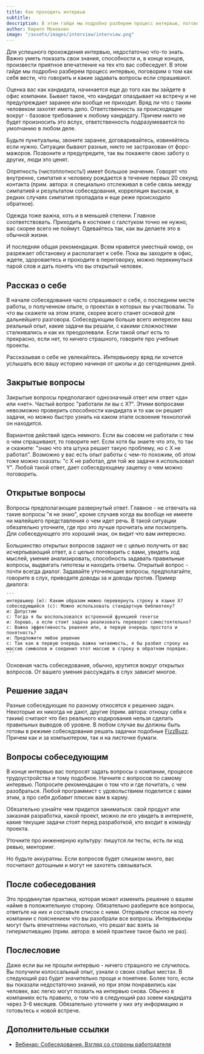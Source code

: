 ```yaml
---
title: Как проходить интервью
subtitle:
description: В этом гайде мы подробно разберем процесс интервью, поговорим о том, как себя вести, что говорить и какие задавать вопросы, если спрашивают
author: Кирилл Мокевнин
image: "/assets/images/interview/interview.png"
---
```


Для успешного прохождения интервью, недостаточно что-то знать. Важно уметь показать свои знания, способности и, в конце концов, произвести приятное впечатление на тех кто вас собеседует. В этом гайде мы подробно разберем процесс интервью, поговорим о том как себя вести, что говорить и какие задавать вопросы если спрашивают.

<Banner name="course-employment"/>

Оценка вас как кандидата, начинается еще до того как вы зайдете в офис компании. Бывает такое, что кандидат опаздывает на встречу и не предупреждает заранее или вообще не приходит. Вряд ли что с таким человеком захотят иметь дело. Ответственность за происходящее вокруг - базовое требование к любому кандидату. Причем никто не будет произносить это вслух, ответственность подразумевается по умолчанию в любом деле.

Будьте пунктуальны, звоните заранее, договаривайтесь, извиняйтесь если нужно. Ситуации бывают разные, никто не застрахован от форс-мажоров. Позвоните и предупредите, так вы покажете свою заботу о других, люди это ценят.

Опрятность (чистоплотность!) имеет большое значение. Говорят что внутренне, симпатия к человеку рождается в течение первых 20 секунд контакта (прим. автора: я специально отслеживал в себе связь между симпатией и результатом собеседования, корреляция высокая, в редких случаях симпатия пропадала и еще реже происходило обратное).

Одежда тоже важна, хоть и в меньшей степени. Главное соответствовать. Приходить в костюме с галстуком точно не нужно, вас скорее всего не поймут. Одевайтесь так, как вы делаете это в обычной жизни.

И последняя общая рекомендация. Всем нравится уместный юмор, он разряжает обстановку и располагает к себе. Пока вы заходите в офис, ждете, здороваетесь и проходите в переговорку, можно перекинуться парой слов и дать понять что вы открытый человек.

## Рассказ о себе

В начале собеседования часто спрашивают о себе, о последнем месте работы, о полученном опыте, о проектах в которых вы участвовали. То что вы скажете на этом этапе, скорее всего станет основой для дальнейшего разговора. Собеседующим больше всего интересен ваш реальный опыт, какие задачи вы решали, с какими сложностями сталкивались и как их преодолевали. Если такой опыт есть то прекрасно, если нет, то ничего страшного, говорите про учебные проекты.

Рассказывая о себе не увлекайтесь. Интервьюеру вряд ли хочется услышать всю вашу историю начиная от школы и до сегодняшних дней.

## Закрытые вопросы

Закрытые вопросы предполагают однозначный ответ или ответ «да» или «нет». Частый вопрос "работали ли вы с X?". Этими вопросами невозможно проверить способности кандидата и то как он решает задачи, но можно быстро узнать на каком этапе освоения технологий он находится.

Вариантов действий здесь немного. Если вы совсем не работали с тем о чем спрашивают, то говорите нет. Если хотя бы знаете что это, то так и скажите: "знаю что эта штука решает такую проблему, но с X не работал". Возможно у вас есть опыт работы с чем-то похожим, об этом тоже можно сказать: "с X не работал, для той же задачи я использовал Y". Любой такой ответ, дает собеседующему зацепку о чем можно поговорить.

## Открытые вопросы

Вопросы предполагающие развернутый ответ. Главное - не отвечать на такие вопросы "я не знаю", кроме случаев когда вы вообще не имеете ни малейшего представления о чем идет речь. В такой ситуации обязательно уточните, где про это лучше прочитать или посмотреть. Для собеседующего это хороший знак, он видит что вам интересно.

Большинство открытых вопросов задают не с целью получить от вас исчерпывающий ответ, а с целью поговорить с вами, увидеть ход мыслей, умение анализировать, способность задавать правильные вопросы, выдвигать гипотезы и находить ответы. Открытый вопрос - почти всегда диалог. Задавайте уточняющие вопросы, предполагайте, говорите в слух, приводите доводы за и доводы против. Пример диалога:

    ```
    интервьюер (и): Каким образом можно перевернуть строку в языке X?
    собеседующийся (с): Можно использовать стандартную библиотеку?
    и: Допустим
    c: Тогда я бы воспользовался встроенной функцией reverse
    и: Хорошо, а если стоит задача реализовать переворот самостоятельно?
    с: Важна эффективность решения или, в первую очередь простота и понятность?
    и: Предложите любое решение
    с: Так как в первую очередь важна читаемость, я бы разбил строку на массив символов и соединил этот массив в строку в обратном порядке.
    ```

Основная часть собеседования, обычно, крутится вокруг открытых вопросов. От вашего умения рассуждать в слух зависит многое.

## Решение задач

Разные собеседующие по разному относятся к решению задач. Некоторые их никогда не дают, другие (прим. автора: отношу себя к таким) считают что без реального кодирования нельзя сделать правильных выводов об уровне. В любом случае вы должны быть готовы в режиме собеседования решать задачки подобные [FizzBuzz](https://ru.hexlet.io/challenges/intro_to_programming_fizzbuzz_exercise). Причем как и за компьютером, так и на листочке бумаги.

## Вопросы собеседующим

В конце интервью вас попросят задать вопросы о компании, процессе трудоустройства и тому подобное. Начните с вопросов по самому интервью. Попросите рекомендации о том что и где почитать, с чем разобраться. Любой программист с удовольствием поделится с вами этим, а про себя добавит плюсик вам в карму.

Обязательно узнайте чем придется заниматься: свой продукт или заказная разработка, какой проект, можно ли его увидеть в интернете, какие текущие задачи стоят перед разработкой, кто входит в команду проекта.

Уточните про инженерную культуру: пишутся ли тесты, есть ли код ревью, менторинг.

Но будьте аккуратны. Если вопросов будет слишком много, вас посчитают дотошным и могут не захотеть связываться.

## После собеседования

Это продвинутая практика, которая может изменить решение о вашем найме в положительную сторону. Обязательно разберите все вопросы, ответьте на них и составьте список с ними. Отправьте список на почту компании с пояснением что вы разобрали все вопросы. Интервьюеры могут быть впечатлены настолько, что решат вас взять за гипермотивацию (прим. автора: в моей практике такое было не раз).

## Послесловие

Даже если вы не прошли интервью - ничего страшного не случилось. Вы получили колоссальный опыт, узнали о своих слабых местах. В следующий раз будет значительно проще и понятнее. Более того, если вы показали недостаточно знаний, но при этом понравились как человек, вас легко могут позвать на интервью снова. Обычно в компаниях есть правило, о том что в следующий раз зовем кандидата через 3-6 месяцев. Обязательно уточните у них эту информацию и готовьтесь к новой встрече.

## Дополнительные ссылки

* [Вебинар: Собеседования. Взгляд со стороны работодателя](https://www.youtube.com/watch?v=M4WW8-9GwRA)
